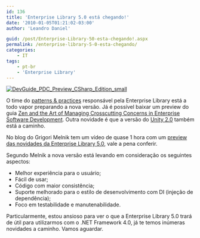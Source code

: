 ```yaml
---
id: 136
title: 'Enterprise Library 5.0 está chegando!'
date: '2010-01-05T01:21:02-03:00'
author: 'Leandro Daniel'

guid: /post/Enterprise-Library-50-esta-chegando!.aspx
permalink: /enterprise-library-5-0-esta-chegando/
categories:
    - IT
tags:
    - pt-br
    - 'Enterprise Library'
---
```


[![DevGuide_PDC_Preview_CSharp_Edition_small](http://leandrodaniel.com/pics/WindowsLiveWriter/EnterpriseLibrary5.0estchegando/260D9FBD/DevGuide_PDC_Preview_CSharp_Edition_small_thumb.png "DevGuide_PDC_Preview_CSharp_Edition_small")](http://leandrodaniel.com/pics/WindowsLiveWriter/EnterpriseLibrary5.0estchegando/3498C1AF/DevGuide_PDC_Preview_CSharp_Edition_small.png)

O time do [patterns &amp; practices](http://go.microsoft.com/fwlink/?LinkId=150475) responsável pela Enterprise Library está a todo vapor preparando a nova versão. Já é possível baixar um preview do guia [Zen and the Art of Managing Crosscutting Concerns in Enterprise Software Development](http://entlib.codeplex.com/Release/ProjectReleases.aspx?ReleaseId=35832). Outra novidade é que a versão do [Unity 2.0](http://unity.codeplex.com/sourcecontrol/list/changesets?ProjectName=unity) também está a caminho.

No blog do Grigori Melnik tem um vídeo de quase 1 hora com um [preview das novidades da Enterprise Library 5.0](http://blogs.msdn.com/agile/archive/2009/12/07/enterprise-library-5-0-preview-video-posted), vale a pena conferir.

Segundo Melnik a nova versão está levando em consideração os seguintes aspectos:

- Melhor experiência para o usuário;
- Fácil de usar;
- Código com maior consistência;
- Suporte melhorado para o estilo de desenvolvimento com DI (injeção de dependência);
- Foco em testabilidade e manutenabilidade.

Particularmente, estou ansioso para ver o que a Enterprise Library 5.0 trará de útil para utilizarmos com o .NET Framework 4.0, já te temos inúmeras novidades a caminho. Vamos aguardar.
